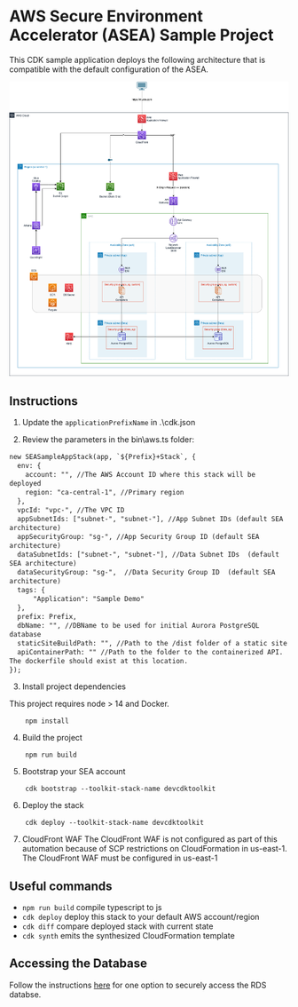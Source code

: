# AWS Secure Environment Accelerator (ASEA) Sample Project

This CDK sample application deploys the following architecture that is compatible with the default configuration of the ASEA.

![architecture](images/SEASampleSite.png)

## Instructions

1. Update the `applicationPrefixName` in .\cdk.json

2. Review the parameters in the bin\aws.ts folder:

```
new SEASampleAppStack(app, `${Prefix}+Stack`, {
  env: {
    account: "", //The AWS Account ID where this stack will be deployed
    region: "ca-central-1", //Primary region
  },
  vpcId: "vpc-", //The VPC ID
  appSubnetIds: ["subnet-", "subnet-"], //App Subnet IDs (default SEA architecture)
  appSecurityGroup: "sg-", //App Security Group ID (default SEA architecture)
  dataSubnetIds: ["subnet-", "subnet-"], //Data Subnet IDs  (default SEA architecture)
  dataSecurityGroup: "sg-",  //Data Security Group ID  (default SEA architecture)
  tags: {
      "Application": "Sample Demo"
  },
  prefix: Prefix,
  dbName: "", //DBName to be used for initial Aurora PostgreSQL database
  staticSiteBuildPath: "", //Path to the /dist folder of a static site
  apiContainerPath: "" //Path to the folder to the containerized API. The dockerfile should exist at this location.
});
```

3. Install project dependencies

This project requires node > 14 and Docker.

```
    npm install
```

4. Build the project

```
    npm run build
```

5. Bootstrap your SEA account

```
    cdk bootstrap --toolkit-stack-name devcdktoolkit
```

6. Deploy the stack

```
    cdk deploy --toolkit-stack-name devcdktoolkit
```

7. CloudFront WAF
The CloudFront WAF is not configured as part of this automation because of SCP restrictions on CloudFormation in us-east-1. The CloudFront WAF must be configured in us-east-1

## Useful commands

- `npm run build` compile typescript to js
- `cdk deploy` deploy this stack to your default AWS account/region
- `cdk diff` compare deployed stack with current state
- `cdk synth` emits the synthesized CloudFormation template

## Accessing the Database

Follow the instructions [here](docs/ConnectingToRDS.md) for one option to securely access the RDS databse.


